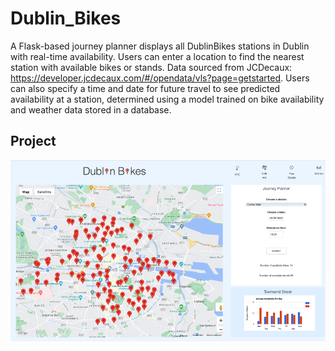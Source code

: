 # Dublin_Bikes

A Flask-based journey planner displays all DublinBikes stations in Dublin with real-time availability. Users can enter a location to find the nearest station with available bikes or stands. Data sourced from JCDecaux: https://developer.jcdecaux.com/#/opendata/vls?page=getstarted. Users can also specify a time and date for future travel to see predicted availability at a station, determined using a model trained on bike availability and weather data stored in a database.

## Project
  
![Game](DBikes.png)  

